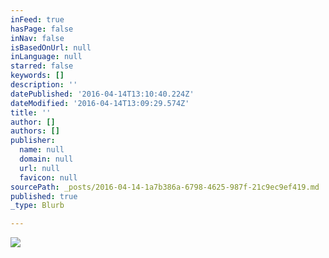 ```yaml
---
inFeed: true
hasPage: false
inNav: false
isBasedOnUrl: null
inLanguage: null
starred: false
keywords: []
description: ''
datePublished: '2016-04-14T13:10:40.224Z'
dateModified: '2016-04-14T13:09:29.574Z'
title: ''
author: []
authors: []
publisher:
  name: null
  domain: null
  url: null
  favicon: null
sourcePath: _posts/2016-04-14-1a7b386a-6798-4625-987f-21c9ec9ef419.md
published: true
_type: Blurb

---
```

![](https://the-grid-user-content.s3-us-west-2.amazonaws.com/6395f42a-1024-4df7-89f5-8e01b0a34756.png)
